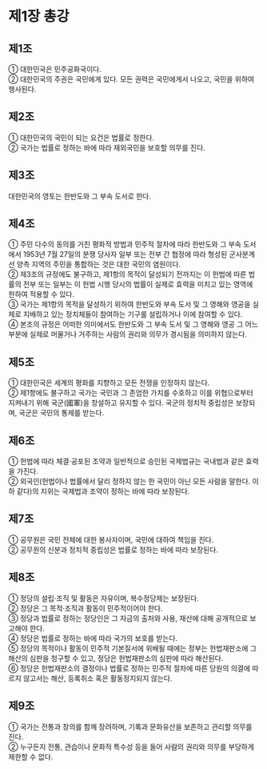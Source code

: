 # 제1장 총강

## 제1조

① 대한민국은 민주공화국이다.  
② 대한민국의 주권은 국민에게 있다. 모든 권력은 국민에게서 나오고, 국민을 위하여 행사된다.

## 제2조

① 대한민국의 국민이 되는 요건은 법률로 정한다.  
② 국가는 법률로 정하는 바에 따라 재외국민을 보호할 의무를 진다.

## 제3조

대한민국의 영토는 한반도와 그 부속 도서로 한다.  

## 제4조

① 주민 다수의 동의를 거친 평화적 방법과 민주적 절차에 따라 한반도와 그 부속 도서에서 1953년 7월 27일의 분쟁 당사자 일부 또는 전부 간 협정에 따라 형성된 군사분계선 양측 지역의 주민을 통합하는 것은 대한 국민의 염원이다.  
② 제3조의 규정에도 불구하고, 제1항의 목적이 달성되기 전까지는 이 헌법에 따른 법률의 전부 또는 일부는 이 헌법 시행 당시의 법률이 실제로 효력을 미치고 있는 영역에 한하여 적용할 수 있다.  
③ 국가는 제1항의 목적을 달성하기 위하여 한반도와 부속 도서 및 그 영해와 영공을 실제로 지배하고 있는 정치체들이 참여하는 기구를 설립하거나 이에 참여할 수 있다.  
④ 본조의 규정은 어떠한 의미에서도 한반도와 그 부속 도서 및 그 영해와 영공 그 어느 부분에 실제로 머물거나 거주하는 사람의 권리와 의무가 경시됨을 의미하지 않는다.

## 제5조

① 대한민국은 세계의 평화를 지향하고 모든 전쟁을 인정하지 않는다.  
② 제1항에도 불구하고 국가는 국민과 그 존엄한 가치를 수호하고 이를 위협으로부터 지켜내기 위해 국군(國軍)을 창설하고 유지할 수 있다. 국군의 정치적 중립성은 보장되며, 국군은 국민의 통제를 받는다.

## 제6조

① 헌법에 따라 체결·공포된 조약과 일반적으로 승인된 국제법규는 국내법과 같은 효력을 가진다.  
② 외국인(헌법이나 법률에서 달리 정하지 않는 한 국민이 아닌 모든 사람을 말한다. 이하 같다)의 지위는 국제법과 조약이 정하는 바에 따라 보장된다.

## 제7조

① 공무원은 국민 전체에 대한 봉사자이며, 국민에 대하여 책임을 진다.  
② 공무원의 신분과 정치적 중립성은 법률로 정하는 바에 따라 보장된다.

## 제8조

① 정당의 설립·조직 및 활동은 자유이며, 복수정당제는 보장된다.  
② 정당은 그 목적·조직과 활동이 민주적이어야 한다.  
③ 정당과 법률로 정하는 정당인은 그 자금의 출처와 사용, 재산에 대해 공개적으로 보고해야 한다.  
④ 정당은 법률로 정하는 바에 따라 국가의 보호를 받는다.  
⑤ 정당의 목적이나 활동이 민주적 기본질서에 위배될 때에는 정부는 헌법재판소에 그 해산의 심판을 청구할 수 있고, 정당은 헌법재판소의 심판에 따라 해산된다.  
⑥ 정당은 헌법재판소의 결정이나 법률로 정하는 민주적 절차에 따른 당원의 의결에 따르지 않고서는 해산, 등록취소 혹은 활동정지되지 않는다.

## 제9조

① 국가는 전통과 창의를 함께 장려하며, 기록과 문화유산을 보존하고 관리할 의무를 진다.  
② 누구든지 전통, 관습이나 문화적 특수성 등을 들어 사람의 권리와 의무를 부당하게 제한할 수 없다.
